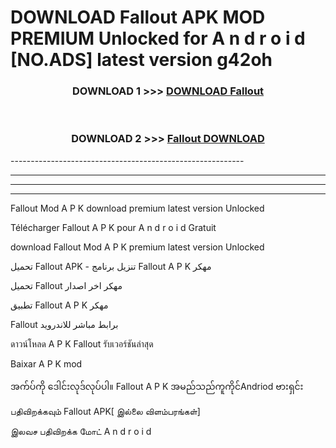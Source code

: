 # DOWNLOAD Fallout  APK MOD PREMIUM Unlocked for A n d r o i d [NO.ADS] latest version g42oh 



<div align="center">

<h3>DOWNLOAD 1 >>> <a href="https://getmod2.web.app/?judul=Fallout ">DOWNLOAD Fallout </a></h3><br>

<h3>DOWNLOAD 2 >>> <a href="https://getmod2.web.app/?judul=Fallout ">Fallout  DOWNLOAD </a></h3>

</div>
----------------------------------------------------------

----------------------------------------------------------

----------------------------------------------------------

----------------------------------------------------------

Fallout  Mod A P K download premium latest version Unlocked

Télécharger Fallout  A P K pour A n d r o i d Gratuit

download Fallout  Mod A P K premium latest version Unlocked

تحميل Fallout  APK - تنزيل برنامج Fallout  A P K مهكر

تحميل Fallout  مهكر اخر اصدار

تطبيق Fallout  A P K مهكر

Fallout  برابط مباشر للاندرويد

ดาวน์โหลด A P K Fallout  รับเวอร์ชันล่าสุด

Baixar A P K mod

အက်ပ်ကို ဒေါင်းလုဒ်လုပ်ပါ။ Fallout  A P K အမည်သည်ကူကိုင်Andriod ဗားရှင်း

பதிவிறக்கவும் Fallout  APK[ இல்லை விளம்பரங்கள்] 
 
இலவச பதிவிறக்க மோட் A n d r o i d



